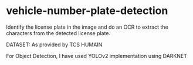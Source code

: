 # vehicle-number-plate-detection
Identify the license plate in the image and do an OCR to extract the characters from the detected license plate.

DATASET: As provided by TCS HUMAIN

For Object Detection, I have used YOLOv2 implementation using DARKNET


